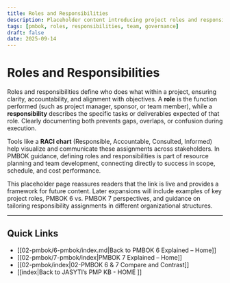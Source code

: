 ```yaml
---
title: Roles and Responsibilities
description: Placeholder content introducing project roles and responsibilities
tags: [pmbok, roles, responsibilities, team, governance]
draft: false
date: 2025-09-14
---
```


# Roles and Responsibilities

Roles and responsibilities define who does what within a project, ensuring clarity, accountability, and alignment with objectives. A **role** is the function performed (such as project manager, sponsor, or team member), while a **responsibility** describes the specific tasks or deliverables expected of that role. Clearly documenting both prevents gaps, overlaps, or confusion during execution.  

Tools like a **RACI chart** (Responsible, Accountable, Consulted, Informed) help visualize and communicate these assignments across stakeholders. In PMBOK guidance, defining roles and responsibilities is part of resource planning and team development, connecting directly to success in scope, schedule, and cost performance.  

This placeholder page reassures readers that the link is live and provides a framework for future content. Later expansions will include examples of key project roles, PMBOK 6 vs. PMBOK 7 perspectives, and guidance on tailoring responsibility assignments in different organizational structures.

---
## Quick Links
- [[02-pmbok/6-pmbok/index.md|Back to PMBOK 6 Explained – Home]]
- [[02-pmbok/7-pmbok/index|PMBOK 7 Explained – Home]]
- [[02-pmbok/index|02-PMBOK 6 & 7 Compare and Contrast]]
- [[index|Back to JASYTI’s PMP KB - HOME ]]